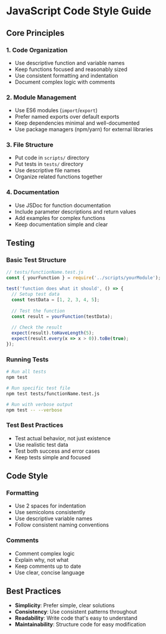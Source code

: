 # JavaScript Code Style Guide

## Core Principles

### 1. **Code Organization**
- Use descriptive function and variable names
- Keep functions focused and reasonably sized
- Use consistent formatting and indentation
- Document complex logic with comments

### 2. **Module Management**
- Use ES6 modules (`import`/`export`)
- Prefer named exports over default exports
- Keep dependencies minimal and well-documented
- Use package managers (npm/yarn) for external libraries

### 3. **File Structure**
- Put code in `scripts/` directory
- Put tests in `tests/` directory
- Use descriptive file names
- Organize related functions together

### 4. **Documentation**
- Use JSDoc for function documentation
- Include parameter descriptions and return values
- Add examples for complex functions
- Keep documentation simple and clear

## Testing

### Basic Test Structure
```javascript
// tests/functionName.test.js
const { yourFunction } = require('../scripts/yourModule');

test('function does what it should', () => {
  // Setup test data
  const testData = [1, 2, 3, 4, 5];
  
  // Test the function
  const result = yourFunction(testData);
  
  // Check the result
  expect(result).toHaveLength(5);
  expect(result.every(x => x > 0)).toBe(true);
});
```

### Running Tests
```bash
# Run all tests
npm test

# Run specific test file
npm test tests/functionName.test.js

# Run with verbose output
npm test -- --verbose
```

### Test Best Practices
- Test actual behavior, not just existence
- Use realistic test data
- Test both success and error cases
- Keep tests simple and focused

## Code Style

### Formatting
- Use 2 spaces for indentation
- Use semicolons consistently
- Use descriptive variable names
- Follow consistent naming conventions

### Comments
- Comment complex logic
- Explain why, not what
- Keep comments up to date
- Use clear, concise language

## Best Practices

- **Simplicity**: Prefer simple, clear solutions
- **Consistency**: Use consistent patterns throughout
- **Readability**: Write code that's easy to understand
- **Maintainability**: Structure code for easy modification
